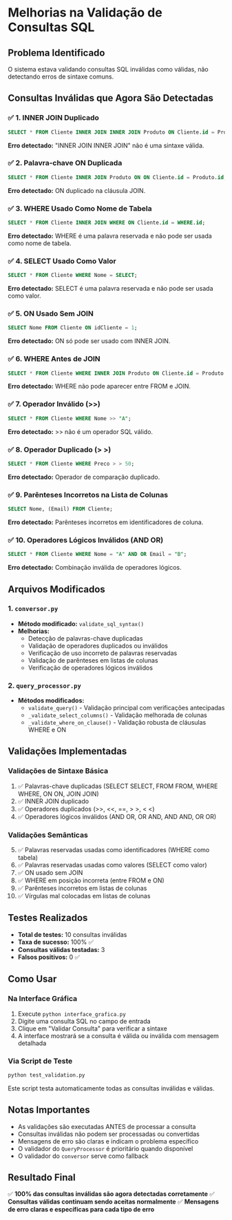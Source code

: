 # Melhorias na Validação de Consultas SQL

## Problema Identificado
O sistema estava validando consultas SQL inválidas como válidas, não detectando erros de sintaxe comuns.

## Consultas Inválidas que Agora São Detectadas

### ✅ 1. INNER JOIN Duplicado
```sql
SELECT * FROM Cliente INNER JOIN INNER JOIN Produto ON Cliente.id = Produto.id;
```
**Erro detectado:** "INNER JOIN INNER JOIN" não é uma sintaxe válida.

### ✅ 2. Palavra-chave ON Duplicada
```sql
SELECT * FROM Cliente INNER JOIN Produto ON ON Cliente.id = Produto.id;
```
**Erro detectado:** ON duplicado na cláusula JOIN.

### ✅ 3. WHERE Usado Como Nome de Tabela
```sql
SELECT * FROM Cliente INNER JOIN WHERE ON Cliente.id = WHERE.id;
```
**Erro detectado:** WHERE é uma palavra reservada e não pode ser usada como nome de tabela.

### ✅ 4. SELECT Usado Como Valor
```sql
SELECT * FROM Cliente WHERE Nome = SELECT;
```
**Erro detectado:** SELECT é uma palavra reservada e não pode ser usada como valor.

### ✅ 5. ON Usado Sem JOIN
```sql
SELECT Nome FROM Cliente ON idCliente = 1;
```
**Erro detectado:** ON só pode ser usado com INNER JOIN.

### ✅ 6. WHERE Antes de JOIN
```sql
SELECT * FROM Cliente WHERE INNER JOIN Produto ON Cliente.id = Produto.id;
```
**Erro detectado:** WHERE não pode aparecer entre FROM e JOIN.

### ✅ 7. Operador Inválido (>>)
```sql
SELECT * FROM Cliente WHERE Nome >> "A";
```
**Erro detectado:** >> não é um operador SQL válido.

### ✅ 8. Operador Duplicado (> >)
```sql
SELECT * FROM Cliente WHERE Preco > > 50;
```
**Erro detectado:** Operador de comparação duplicado.

### ✅ 9. Parênteses Incorretos na Lista de Colunas
```sql
SELECT Nome, (Email) FROM Cliente;
```
**Erro detectado:** Parênteses incorretos em identificadores de coluna.

### ✅ 10. Operadores Lógicos Inválidos (AND OR)
```sql
SELECT * FROM Cliente WHERE Nome = "A" AND OR Email = "B";
```
**Erro detectado:** Combinação inválida de operadores lógicos.

## Arquivos Modificados

### 1. `conversor.py`
- **Método modificado:** `validate_sql_syntax()`
- **Melhorias:**
  - Detecção de palavras-chave duplicadas
  - Validação de operadores duplicados ou inválidos
  - Verificação de uso incorreto de palavras reservadas
  - Validação de parênteses em listas de colunas
  - Verificação de operadores lógicos inválidos

### 2. `query_processor.py`
- **Métodos modificados:**
  - `validate_query()` - Validação principal com verificações antecipadas
  - `_validate_select_columns()` - Validação melhorada de colunas
  - `_validate_where_on_clause()` - Validação robusta de cláusulas WHERE e ON

## Validações Implementadas

### Validações de Sintaxe Básica
1. ✅ Palavras-chave duplicadas (SELECT SELECT, FROM FROM, WHERE WHERE, ON ON, JOIN JOIN)
2. ✅ INNER JOIN duplicado
3. ✅ Operadores duplicados (>>, <<, ==, > >, < <)
4. ✅ Operadores lógicos inválidos (AND OR, OR AND, AND AND, OR OR)

### Validações Semânticas
5. ✅ Palavras reservadas usadas como identificadores (WHERE como tabela)
6. ✅ Palavras reservadas usadas como valores (SELECT como valor)
7. ✅ ON usado sem JOIN
8. ✅ WHERE em posição incorreta (entre FROM e ON)
9. ✅ Parênteses incorretos em listas de colunas
10. ✅ Vírgulas mal colocadas em listas de colunas

## Testes Realizados

- **Total de testes:** 10 consultas inválidas
- **Taxa de sucesso:** 100% ✅
- **Consultas válidas testadas:** 3
- **Falsos positivos:** 0 ✅

## Como Usar

### Na Interface Gráfica
1. Execute `python interface_grafica.py`
2. Digite uma consulta SQL no campo de entrada
3. Clique em "Validar Consulta" para verificar a sintaxe
4. A interface mostrará se a consulta é válida ou inválida com mensagem detalhada

### Via Script de Teste
```bash
python test_validation.py
```

Este script testa automaticamente todas as consultas inválidas e válidas.

## Notas Importantes

- As validações são executadas ANTES de processar a consulta
- Consultas inválidas não podem ser processadas ou convertidas
- Mensagens de erro são claras e indicam o problema específico
- O validador do `QueryProcessor` é prioritário quando disponível
- O validador do `conversor` serve como fallback

## Resultado Final

✅ **100% das consultas inválidas são agora detectadas corretamente**
✅ **Consultas válidas continuam sendo aceitas normalmente**
✅ **Mensagens de erro claras e específicas para cada tipo de erro**
